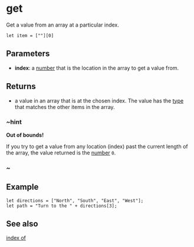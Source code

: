 # get

Get a value from an array at a particular index.

```block
let item = [""][0]
```

## Parameters

* **index**: a [number](/types/number) that is the location in the array to get a value from.

## Returns

* a value in an array that is at the chosen index. The value has the [type](/types) that matches the other items in the array.

### ~hint

**Out of bounds!**

If you try to get a value from any location (index) past the current length of the array, the value returned is the [number](/types/number) `0`.

### ~

## Example

```blocks
let directions = ["North", "South", "East", "West"];
let path = "Turn to the " + directions[3];
```

## See also

[index of](/reference/arrays/index-of)